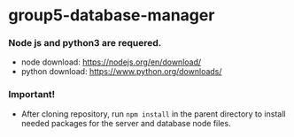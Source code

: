 # group5-database-manager

### Node js and python3 are requered.
  - node download: https://nodejs.org/en/download/
  - python download: https://www.python.org/downloads/

### Important!
 - After cloning repository, run `npm install` in the parent directory to install needed packages for the server and database node files.

